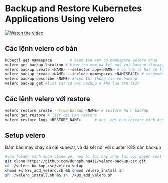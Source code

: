 # Backup and Restore Kubernetes Applications Using velero

[![Watch the video](https://img.youtube.com/vi/hV98fuCQJ48/maxresdefault.jpg)](https://youtu.be/hV98fuCQJ48)


## Các lệnh velero cơ bản 
   ```bash
   kubectl get namespace        # kiem tra xem co namespace velero chua
   velero get backup-location # kiem tra xem da ket noi voi backup storage chua (s3)
   velero backup create <NAME> --selector app=<NAME> # co the la bat cu loai kind nao : storage, pvc, deployment, svc, secret, metric,...
   velero backup create <NAME> --include-namespaces <NAMESPACE> # recommend dung cai nay
   velero backup describe <NAME> #hien thi thong tin ve backup
   velero backup get #list tat ca cac backup o kho luu tru (s3)

```
## Các lệnh velero với restore 
```bash
velero restore create --from-backup <NAME> # restore bản backup
velero get restore # list cac ban restore 
velero restore logs <RESTORE_NAME>      # doc logs ban restore minh muon

```

## Setup velero 
Đảm bảo máy chạy đã cài kubectl, và đã kết nối với cluster K8S cần backup
```bash
#vao folder minh muon clone ve, neu bi loi hay chay lai voi quyen root
git clone https://github.com/dungphung411/velero-backup-csc.git
cd ./velero-backup-csc/velero-setup 
chmod +x k8s_add_velero.sh && chmod velero_install.sh
sh ./velero_install.sh && sh ./k8s_add_velero.sh
```
